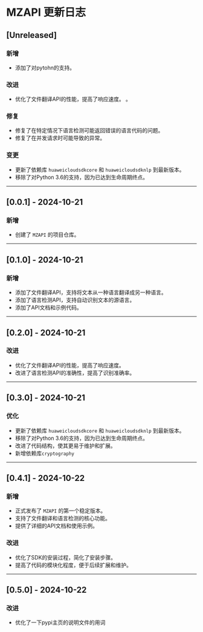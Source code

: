 # MZAPI 更新日志

## [Unreleased]
### 新增
- 添加了对pytohn的支持。

### 改进
- 优化了文件翻译API的性能，提高了响应速度。 。

### 修复
- 修复了在特定情况下语言检测可能返回错误的语言代码的问题。
- 修复了在并发请求时可能导致的异常。

### 变更
- 更新了依赖库 `huaweicloudsdkcore` 和 `huaweicloudsdknlp` 到最新版本。
- 移除了对Python 3.6的支持，因为已达到生命周期终点。

---

## [0.0.1] - 2024-10-21
### 新增
- 创建了 `MZAPI` 的项目仓库。

---

## [0.1.0] - 2024-10-21
### 新增
- 添加了文件翻译API，支持将文本从一种语言翻译成另一种语言。
- 添加了语言检测API，支持自动识别文本的源语言。
- 添加了API文档和示例代码。

---

## [0.2.0] - 2024-10-21
### 改进
- 优化了文件翻译API的性能，提高了响应速度。
- 改进了语言检测API的准确性，提高了识别准确率。

---

## [0.3.0] - 2024-10-21
### 优化
- 更新了依赖库 `huaweicloudsdkcore` 和 `huaweicloudsdknlp` 到最新版本。
- 移除了对Python 3.6的支持，因为已达到生命周期终点。
- 改进了代码结构，使其更易于维护和扩展。
- 新增依赖库`cryptography`

---

## [0.4.1] - 2024-10-22
### 新增
- 正式发布了 `MZAPI` 的第一个稳定版本。
- 支持了文件翻译和语言检测的核心功能。
- 提供了详细的API文档和使用示例。

### 改进
- 优化了SDK的安装过程，简化了安装步骤。
- 提高了代码的模块化程度，便于后续扩展和维护。

---

## [0.5.0] - 2024-10-22
### 改进
- 优化了一下pypi主页的说明文件的用词